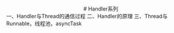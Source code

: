 <center>
# Handler系列
</center>
一、Handler与Thread的通信过程   
二、Handler的原理   
三、Thread与Runnable，线程池，asyncTask



